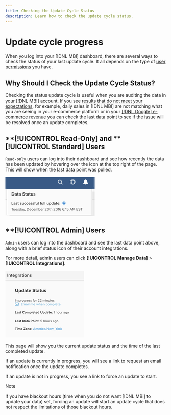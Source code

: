 ```yaml
---
title: Checking the Update Cycle Status
description: Learn how to check the update cycle status. 
---
```

# Update cycle progress

When you log into your [!DNL MBI] dashboard, there are several ways to check the status of your last update cycle. It all depends on the type of [user permissions](../administrator/user-management/user-management.md) you have.

## Why Should I Check the Update Cycle Status?

Checking the status update cycle is useful when you are auditing the data in your [!DNL MBI] account. If you see [results that do not meet your expectations](../data-analyst/data-warehouse-mgr/data-and-updates-faq.md), for example, daily sales in [!DNL MBI] are not matching what you are seeing in your e-commerce platform or in your [[!DNL Google] e-commerce revenue](https://support.magento.com/hc/en-us/articles/360016505232) you can check the last data point to see if the issue will be resolved once an update completes.

## **[!UICONTROL Read-Only] and **[!UICONTROL Standard] Users

`Read-only` users can log into their dashboard and see how recently the data has been updated by hovering over the icon at the top right of the page. This will show when the last data point was pulled.

![](../../mbi/assets/last-success-data.png)

## **[!UICONTROL Admin] Users

`Admin` users can log into the dashboard and see the last data point above, along with a brief status icon of their account integrations.

For more detail, admin users can click **[!UICONTROL Manage Data]** > **[!UICONTROL Integrations]**.

![](../../mbi/assets/detail-manage-data-integrations.png)

This page will show you the current update status and the time of the last completed update.

If an update is currently in progress, you will see a link to request an email notification once the update completes.

If an update is not in progress, you see a link to force an update to start. 

>[!NOTE]
>
>If you have blackout hours (time when you do not want [!DNL MBI] to update your data) set, forcing an update will start an update cycle that does not respect the limitations of those blackout hours.
